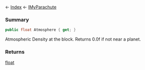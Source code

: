 ← [Index](Api-Index) ← [IMyParachute](SpaceEngineers.Game.ModAPI.Ingame.IMyParachute)

### Summary

```csharp
public float Atmosphere { get; }
```

Atmospheric Density at the block. Returns 0.0f if not near a planet.

### Returns

[float](System.Single)

